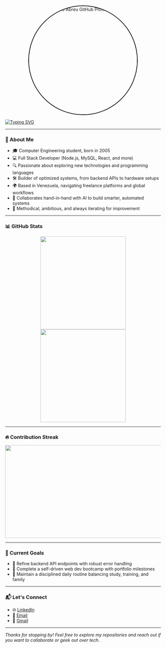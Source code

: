 <!-- GitHub Profile Picture -->
<p align="center">
  <img src="https://github.com/Juan-De-abreu.png" width="350" style=" border-radius: 50%;border:2px solid black; " alt="Juan De Abreu GitHub Profile Picture"/>
</p>

<!-- Typing animation -->
[![Typing SVG](https://readme-typing-svg.demolab.com?font=Fira+Code&size=33&pause=1000&color=00F7FF&center=true&vCenter=true&width=1350&lines=👋+Hello%2C+I'm+Juan+De+Abreu;💻+Full+stack+Developer+%26+Tech+Optimizer;🤖+Working+hand-in-hand+with+AI+to+build+smarter+systems;🚀+Building+Reliable+Systems+with+Code+and+Logic)](https://git.io/typing-svg)

---

### 🧠 About Me

- 🎓 Computer Engineering student, born in 2005  
- 💻 Full Stack Developer (Node.js, MySQL, React, and more)  
- 🔍 Passionate about exploring new technologies and programming languages  
- 🛠️ Builder of optimized systems, from backend APIs to hardware setups  
- 🌍 Based in Venezuela, navigating freelance platforms and global workflows  
- 🤖 Collaborates hand-in-hand with AI to build smarter, automated systems  
- 🧩 Methodical, ambitious, and always iterating for improvement
  
---

### 📊 GitHub Stats

<div align="center">
  <img src="https://github-readme-stats.vercel.app/api?username=Juan-De-abreu&show_icons=true&theme=radical" width="74%" style="height:300px;"/>
  <img src="https://github-readme-stats.vercel.app/api/top-langs/?username=Juan-De-abreu&layout=compact&theme=radical" width="74%" style="height:300px;"/>
</div>

---

### 🔥 Contribution Streak

<div align="center">
  <img src="https://streak-stats.demolab.com?user=Juan-De-abreu&theme=radical" width="147%" style="height:300px;"/>
</div>

---

### 🚀 Current Goals

- 🧱 Refine backend API endpoints with robust error handling  
- 🧭 Complete a self-driven web dev bootcamp with portfolio milestones  
- 🧘 Maintain a disciplined daily routine balancing study, training, and family  

---

### 📬 Let's Connect

- 🌐 [LinkedIn](https://www.linkedin.com/in/ing-juan-de-abreu/)  
- 📧 [Email](mailto:juan_abreu_2005@hotmail.com)  
- 📧 [Gmail](mailto:juan.abreu.2005@gmail.com)


---

*Thanks for stopping by! Feel free to explore my repositories and reach out if you want to collaborate or geek out over tech.*
